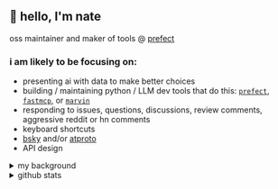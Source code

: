 ## 👋 hello, I'm nate

oss maintainer and maker of tools @ [prefect](https://github.com/prefecthq/prefect)

### i am likely to be focusing on:
- presenting ai with data to make better choices
- building / maintaining python / LLM dev tools that do this: [`prefect`](https://github.com/PrefectHQ/prefect), [`fastmcp`](https://github.com/jlowin/fastmcp), or [`marvin`](https://github.com/prefecthq/marvin)
- responding to issues, questions, discussions, review comments, aggressive reddit or hn comments
- keyboard shortcuts
- [bsky](https://bsky.app/profile/zzstoatzz.io) and/or [atproto](https://atproto.com)
- API design



<details>
  <summary>my background</summary>

#### _Prefect_ (Present) - **Senior Software Engineer**
- Worked with product leaders to distill sane-default experiences from complex user needs
- Co-authoring and maintaining [`fastmcp`](https://github.com/jlowin/fastmcp) (most popular python interface to MCP)
- Expanding and aintaining the open-source Prefect SDK and server components
- Building AI-powered systems (NLIs + RAG etc) to extend teams within the organization
- Working with leadership and marketing to improve our digital footprint and outreach
- [Pioneering use of PyO3](https://github.com/zzstoatzz/visit_collection_rs/tree/main) to defer CPU-intensive work to a faster, more efficient runtime
- Synthesize the bleeding edge of AI tooling to adopt maximally efficient in-house solutions and practices

#### _Prefect_ - **Software Engineer**
- Designed and implemented a Celery-replacing asynchronous task queue to Prefect open-source and Prefect Cloud
- Contributed to upstream and downstream open-source projects like [`pydantic`](https://github.com/pydantic/pydantic) and [`chromadb`](https://github.com/chroma-core/chromadb)
- Designed, implemented, and maintained [prefecthq/marvin](https://github.com/PrefectHQ/marvin) ([OpenAI ripped off our DX](https://x.com/Nathan_Nowack/status/1820883665817342381))
- [Brought AI into Prefect Cloud](https://www.prefect.io/blog/introducing-error-summaries)
- Designed, implemented and managed open-source autonomous systems like our [slackbot](https://github.com/PrefectHQ/marvin/tree/main/examples/slackbot)


#### _SLATE_ (acq by Prefect, Oct 2021) - **Data Engineer**
- Built custom IaC, ETL, and data modeling for customers (dbt, snowflake, databricks, duckdb, prefect, etc)
- Translated business logic from leaders into maintainable / transparent data pipelines
- Implemented supporting web-apps for customers to interact with their data

---

### education
- **University of Michigan - Ann Arbor**
  - **Major**: Chemical Engineering
  - **Minor**: Physics
  - **Alumnus**: August 2020
</details>


<details>
  <summary>github stats</summary>
<img height="163" src="https://nirzak-streak-stats.vercel.app/?user=zzstoatzz&theme=dark&hide_border=false" /> <img height="163" src="https://github-readme-stats.vercel.app/api/top-langs/?username=zzstoatzz&theme=dark&hide_border=false&include_all_commits=true&count_private=true&layout=compact" />
<img height="250" src="https://github-contributor-stats.vercel.app/api?username=zzstoatzz&limit=5&theme=dark&combine_all_yearly_contributions=true" />
</details>

